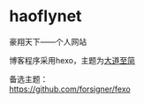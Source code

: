 # haoflynet
豪翔天下——个人网站

博客程序采用hexo，主题为[大道至简](https://www.haomwei.com/technology/maupassant-hexo.html)



备选主题：  
https://github.com/forsigner/fexo
